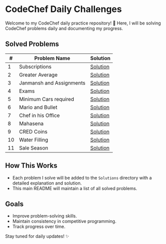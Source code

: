 # CodeChef Daily Challenges

Welcome to my CodeChef daily practice repository! 🚀 
Here, I will be solving CodeChef problems daily and documenting my progress.

## Solved Problems

| #  | Problem Name             | Solution                                         |
|----|--------------------------|--------------------------------------------------|
| 1  | Subscriptions            | [Solution](<Solutions/Difficulty 504/READme.md>) |
| 2  | Greater Average          | [Solution](<Solutions/Difficulty 500/READme.md>) |
| 3  | Janmansh and Assignments | [Solution](<Solutions/Difficulty 513/READme.md>) |
| 4  | Exams                    | [Solution](<Solutions/Difficulty 519/READme.md>) |
| 5  | Minimum Cars required    | [Solution](<Solutions/Difficulty 608/READme.md>) |
| 6  | Mario and Bullet         | [Solution](<Solutions/Difficulty 650/READme.md>) |
| 7  | Chef in his Office       | [Solution](<Solutions/Difficulty 532/READme.md>) |
| 8  | Mahasena                 | [Solution](<Solutions/Difficulty 533/READme.md>) |
| 9  | CRED Coins               | [Solution](<Solutions/Difficulty 539/READme.md>) |
| 10 | Water Filling            | [Solution](<Solutions/Difficulty 541/READme.md>) |
| 11 | Sale Season              | [Solution](<Solutions/Difficulty 541/READme.md>) |

## How This Works
- Each problem I solve will be added to the `Solutions` directory with a detailed explanation and solution.
- This main README will maintain a list of all solved problems.

## Goals
- Improve problem-solving skills.
- Maintain consistency in competitive programming.
- Track progress over time.

Stay tuned for daily updates! ✨
